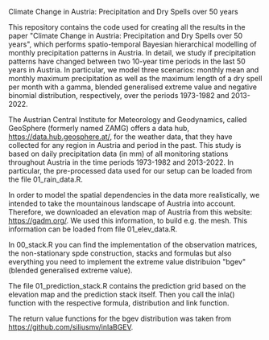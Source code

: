 
Climate Change in Austria: Precipitation and Dry Spells over 50 years

This repository contains the code used for creating all the results in the paper "Climate Change in Austria: Precipitation and Dry Spells over 50 years", which performs spatio-temporal Bayesian hierarchical modelling of monthly precipitation patterns in Austria. In detail, we study if precipitation patterns have changed between two 10-year time periods in the last 50 years in Austria. In particular, we model three scenarios: monthly mean and monthly maximum precipitation as well as the maximum length of a dry spell per month with a gamma, blended generalised extreme value and negative binomial distribution, respectively, over the periods 1973-1982 and 2013-2022.

The Austrian Central Institute for Meteorology and Geodynamics, called GeoSphere (formerly named ZAMG) offers a data hub, https://data.hub.geosphere.at/, for the weather data, that they have collected for any region in Austria and period in the past. This study is based on daily precipitation data (in mm) of all monitoring stations throughout Austria in the time periods 1973-1982 and 2013-2022. In particular, the pre-processed data used for our setup can be loaded from the file 01_rain_data.R. 

In order to model the spatial dependencies in the data more realistically, we intended to take the mountainous landscape of Austria into account. Therefore, we downloaded an elevation map of Austria from this website: https://gadm.org/. We used this information, to build e.g. the mesh. This information can be loaded from file 01_elev_data.R.

In 00_stack.R you can find the implementation of the observation matrices, the non-stationary spde construction, stacks and formulas but also everything you need to implement the extreme value distribuion "bgev" (blended generalised extreme value). 

The file 01_prediction_stack.R contains the prediction grid based on the elevation map and the prediction stack itself. Then you call the inla() function with the respective formula, distribution and link function.

The return value functions for the bgev distribution was taken from https://github.com/siliusmv/inlaBGEV.
